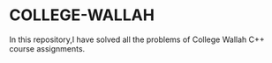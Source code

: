 # COLLEGE-WALLAH

In this repository,I have solved all the problems of College Wallah C++ course assignments.
 
